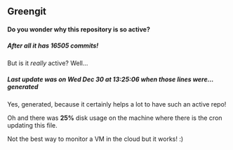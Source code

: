 ## Greengit

#### Do you wonder why this repository is so active?

##### After all it has 16505 commits!

But is it *really* active? Well...

##### Last update was on Wed Dec 30 at 13:25:06 when those lines were... generated

Yes, generated, because it certainly helps a lot to have such an active repo!

Oh and there was **25%** disk usage on the machine
where there is the cron updating this file.

Not the best way to monitor a VM in the cloud but it works! :)

